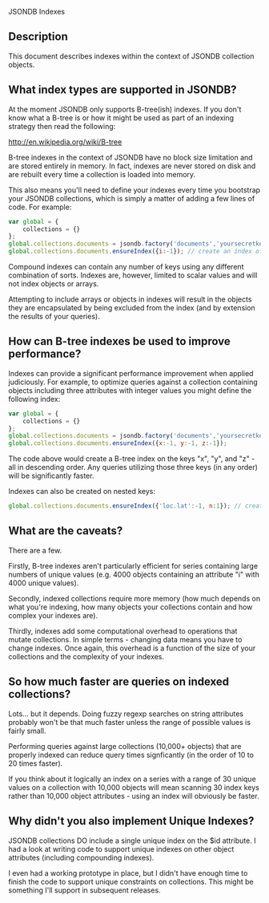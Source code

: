 JSONDB Indexes

## Description

This document describes indexes within the context of JSONDB collection objects.

## What index types are supported in JSONDB?

At the moment JSONDB only supports B-tree(ish) indexes. If you don't know what a B-tree is or how it might be used as part of an indexing strategy then read the following:

http://en.wikipedia.org/wiki/B-tree

B-tree indexes in the context of JSONDB have no block size limitation and are stored entirely in memory. In fact, indexes are never stored on disk and are rebuilt every time a collection is loaded into memory.

This also means you'll need to define your indexes every time you bootstrap your JSONDB collections, which is simply a matter of adding a few lines of code. For example:

``` javascript
var global = {
	collections = {}
};
global.collections.documents = jsondb.factory('documents','yoursecretkey');
global.collections.documents.ensureIndex({i:-1}); // create an index of the attribute key "i" in descending order
```

Compound indexes can contain any number of keys using any different combination of sorts. Indexes are, however, limited to scalar values and will not index objects or arrays.

Attempting to include arrays or objects in indexes will result in the objects they are encapsulated by being excluded from the index (and by extension the results of your queries).

## How can B-tree indexes be used to improve performance?

Indexes can provide a significant performance improvement when applied judiciously. For example, to optimize queries against a collection containing objects including three attributes with integer values you might define the following index:

``` javascript
var global = {
	collections = {}
};
global.collections.documents = jsondb.factory('documents','yoursecretkey');
global.collections.documents.ensureIndex({x:-1, y:-1, z:-1});
```

The code above would create a B-tree index on the keys "x", "y", and "z" - all in descending order. Any queries utilizing those three keys (in any order) will be significantly faster.

Indexes can also be created on nested keys: 

``` javascript
global.collections.documents.ensureIndex({'loc.lat':-1, n:1}); // create an index on loc.lat descending, n ascending
```

## What are the caveats?

There are a few.

Firstly, B-tree indexes aren't particularly efficient for series containing large numbers of unique values (e.g. 4000 objects containing an attribute "i" with 4000 unique values).

Secondly, indexed collections require more memory (how much depends on what you're indexing, how many objects your collections contain and how complex your indexes are).

Thirdly, indexes add some computational overhead to operations that mutate collections. In simple terms - changing data means you have to change indexes. Once again, this overhead is a function of the size of your collections and the complexity of your indexes.

## So how much faster are queries on indexed collections?

Lots... but it depends. Doing fuzzy regexp searches on string attributes probably won't be that much faster unless the range of possible values is fairly small.

Performing queries against large collections (10,000+ objects) that are properly indexed can reduce query times signficantly (in the order of 10 to 20 times faster).

If you think about it logically an index on a series with a range of 30 unique values on a collection with 10,000 objects will mean scanning 30 index keys rather than 10,000 object attributes - using an index will obviously be faster.

## Why didn't you also implement Unique Indexes?

JSONDB collections DO include a single unique index on the $id attribute. I had a look at writing code to support unique indexes on other object attributes (including compounding indexes).

I even had a working prototype in place, but I didn't have enough time to finish the code to support unique constraints on collections. This might be something I'll support in subsequent releases.

